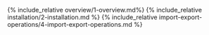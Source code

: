 {% include_relative overview/1-overview.md%}
{% include_relative installation/2-installation.md %}
{% include_relative import-export-operations/4-import-export-operations.md %}
